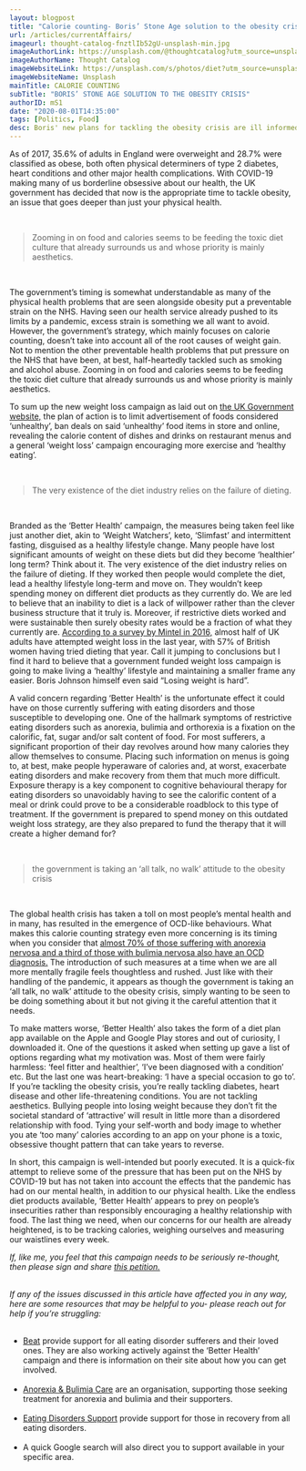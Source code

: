 ```yaml
---
layout: blogpost
title: "Calorie counting- Boris’ Stone Age solution to the obesity crisis"
url: /articles/currentAffairs/
imageurl: thought-catalog-fnztlIb52gU-unsplash-min.jpg
imageAuthorLink: https://unsplash.com/@thoughtcatalog?utm_source=unsplash&amp;utm_medium=referral&amp;utm_content=creditCopyText
imageAuthorName: Thought Catalog
imageWebsiteLink: https://unsplash.com/s/photos/diet?utm_source=unsplash&amp;utm_medium=referral&amp;utm_content=creditCopyText
imageWebsiteName: Unsplash
mainTitle: CALORIE COUNTING
subTitle: "BORIS’ STONE AGE SOLUTION TO THE OBESITY CRISIS"
authorID: mS1
date: "2020-08-01T14:35:00"
tags: [Politics, Food]
desc: Boris' new plans for tackling the obesity crisis are ill informed at best and damaging at worst
---
```

<!--- dateCreated must be of the format YYYY-MM-DDThh:mm:ss --->

As of 2017, 35.6% of adults in England were overweight and 28.7% were classified as obese, both often physical determiners of type 2 diabetes, heart conditions and other major health complications. With COVID-19 making many of us borderline obsessive about our health, the UK government has decided that now is the appropriate time to tackle obesity, an issue that goes deeper than just your physical health.

<br>
<blockquote class="blockquote text-center">
            <p class="mb-0 font-weight-bold font-italic">Zooming in on food and calories seems to be feeding the toxic diet culture that already 
                surrounds us and whose priority is mainly aesthetics.</p>
          </blockquote>
<br>

The government’s timing is somewhat understandable as many of the physical health problems that are seen alongside obesity put a preventable strain on the NHS. Having seen our health service already pushed to its limits by a pandemic, excess strain is something we all want to avoid. However, the government’s strategy, which mainly focuses on calorie counting, doesn’t take into account all of the root causes of weight gain. Not to mention the other preventable health problems that put pressure on the NHS that have been, at best, half-heartedly tackled such as smoking and alcohol abuse. Zooming in on food and calories seems to be feeding the toxic diet culture that already surrounds us and whose priority is mainly aesthetics.


To sum up the new weight loss campaign as laid out on <a href="https://www.gov.uk/government/news/new-obesity-strategy-unveiled-as-country-urged-to-lose-weight-to-beat-coronavirus-covid-19-and-protect-the-nhs" target="_blank">the UK Government website,</a> the plan of action is to limit advertisement of foods considered ‘unhealthy’, ban deals on said ‘unhealthy’ food items in store and online, revealing the calorie content of dishes and drinks on restaurant menus and a general ‘weight loss’ campaign encouraging more exercise and ‘healthy eating’.

<br>
<blockquote class="blockquote text-center">
          <p class="mb-0 font-weight-bold font-italic">The very existence of the diet industry relies on the failure of dieting.</p>
        </blockquote><br>

Branded as the ‘Better Health’ campaign, the measures being taken feel like just another diet, akin to ‘Weight Watchers’, keto, ‘Slimfast’ and intermittent fasting, disguised as a healthy lifestyle change. Many people have lost significant amounts of weight on these diets but did they become ‘healthier’ long term? Think about it. The very existence of the diet industry relies on the failure of dieting. If they worked then people would complete the diet, lead a healthy lifestyle long-term and move on. They wouldn’t keep spending money on different diet products as they currently do. We are led to believe that an inability to diet is a lack of willpower rather than the clever business structure that it truly is. Moreover, if restrictive diets worked and were sustainable then surely obesity rates would be a fraction of what they currently are. <a href="https://www.mintel.com/press-centre/food-and-drink/brits-lose-count-of-their-calories-over-a-third-of-brits-dont-know-how-many-calories-they-consume-on-a-typical-day" target="_blank">According to a survey by Mintel in 2016,</a> almost half of UK adults have attempted weight loss in the last year, with 57% of British women having tried dieting that year. Call it jumping to conclusions but I find it hard to believe that a government funded weight loss campaign is going to make living a ‘healthy’ lifestyle and maintaining a smaller frame any easier. Boris Johnson himself even said “Losing weight is hard”.

A valid concern regarding ‘Better Health’ is the unfortunate effect it could have on those currently suffering with eating disorders and those susceptible to developing one. One of the hallmark symptoms of restrictive eating disorders such as anorexia, bulimia and orthorexia is a fixation on the calorific, fat, sugar and/or salt content of food. For most sufferers, a significant proportion of their day revolves around how many calories they allow themselves to consume. Placing such information on menus is going to, at best, make people hyperaware of calories and, at worst, exacerbate eating disorders and make recovery from them that much more difficult. Exposure therapy is a key component to cognitive behavioural therapy for eating disorders so unavoidably having to see the calorific content of a meal or drink could prove to be a considerable roadblock to this type of treatment. If the government is prepared to spend money on this outdated weight loss strategy, are they also prepared to fund the therapy that it will create a higher demand for?

<br>
<blockquote class="blockquote text-center">
          <p class="mb-0 font-weight-bold font-italic">the government is taking an ‘all talk, no walk’ attitude to the obesity crisis</p>
        </blockquote><br>

The global health crisis has taken a toll on most people’s mental health and in many, has resulted in the emergence of OCD-like behaviours. What makes this calorie counting strategy even more concerning is its timing when you consider that <a href="https://www.nationaleatingdisorders.org/statistics-research-eating-disorders" target="_blank">almost 70% of those suffering with anorexia nervosa and a third of those with bulimia nervosa also have an OCD diagnosis.</a> The introduction of such measures at a time when we are all more mentally fragile feels thoughtless and rushed. Just like with their handling of the pandemic, it appears as though the government is taking an ‘all talk, no walk’ attitude to the obesity crisis, simply wanting to be seen to be doing something about it but not giving it the careful attention that it needs.

To make matters worse, ‘Better Health’ also takes the form of a diet plan app available on the Apple and Google Play stores and out of curiosity, I downloaded it. One of the questions it asked when setting up gave a list of options regarding what my motivation was. Most of them were fairly harmless: ‘feel fitter and healthier’, ‘I’ve been diagnosed with a condition’ etc. But the last one was heart-breaking: ‘I have a special occasion to go to’. If you’re tackling the obesity crisis, you’re really tackling diabetes, heart disease and other life-threatening conditions. You are not tackling aesthetics. Bullying people into losing weight because they don’t fit the societal standard of ‘attractive’ will result in little more than a disordered relationship with food. Tying your self-worth and body image to whether you ate ‘too many’ calories according to an app on your phone is a toxic, obsessive thought pattern that can take years to reverse.

In short, this campaign is well-intended but poorly executed. It is a quick-fix attempt to relieve some of the pressure that has been put on the NHS by COVID-19 but has not taken into account the effects that the pandemic has had on our mental health, in addition to our physical health. Like the endless diet products available, ‘Better Health’ appears to prey on people’s insecurities rather than responsibly encouraging a healthy relationship with food. The last thing we need, when our concerns for our health are already heightened, is to be tracking calories, weighing ourselves and measuring our waistlines every week.

<i>If, like me, you feel that this campaign needs to be seriously re-thought, then please sign and share 
              <a href="https://www.change.org/p/curbthecount-and-stop-calories-being-displayed-on-menus" target="_blank">this petition.</a></i><br><br>

<i>If any of the issues discussed in this article have affected you in any way, here are some resources that may be helpful to you- please reach out for help if you’re struggling:</i><br><br>

<ul>
                  <li><a href="https://www.beateatingdisorders.org.uk/" target="_blank">Beat</a> provide support for all eating disorder sufferers and their loved ones. They are also 
                    working actively against the ‘Better Health’ campaign and there is information on their site about how you can get involved.
                  </li><br>
                    <li><a href="https://www.anorexiabulimiacare.org.uk/" target="_blank">Anorexia & Bulimia Care</a> are an organisation, supporting those seeking treatment for anorexia
                      and bulimia and their supporters.
                    </li><br>
                    <li><a href="http://www.eatingdisorderssupport.co.uk/" target="_blank">Eating Disorders Support</a>  provide support for those in recovery from all eating disorders.
                    </li><br>
                    <li>
                      A quick Google search will also direct you to support available in your specific area.
                    </li>
                </ul>